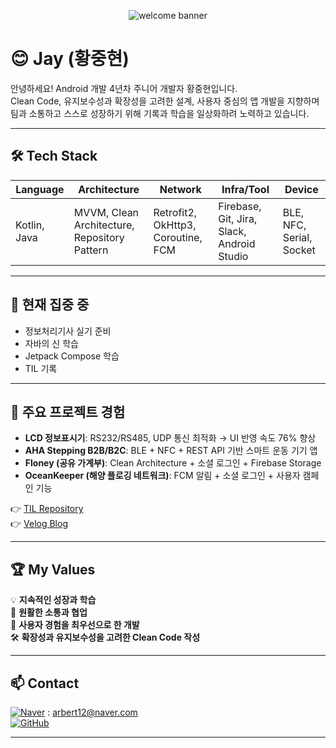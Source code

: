 <!-- 상단 환영 배경 -->
<p align="center">
  <img src="https://capsule-render.vercel.app/api?type=waving&color=3DDC84&height=150&section=header&text=Welcome%20to%20Jay's%20GitHub!&fontSize=32&fontAlign=70&fontColor=ffffff" alt="welcome banner"/>
</p>

# 😊 Jay (황중현)

안녕하세요! Android 개발 4년차 주니어 개발자 황중현입니다.  
Clean Code, 유지보수성과 확장성을 고려한 설계, 사용자 중심의 앱 개발을 지향하며  
팀과 소통하고 스스로 성장하기 위해 기록과 학습을 일상화하려 노력하고 있습니다.

---

## 🛠 Tech Stack
| Language | Architecture | Network | Infra/Tool | Device |
|-----------|--------------|---------|-------------|---------|
| Kotlin, Java | MVVM, Clean Architecture, Repository Pattern | Retrofit2, OkHttp3, Coroutine, FCM | Firebase, Git, Jira, Slack, Android Studio | BLE, NFC, Serial, Socket |

---

## 🌱 현재 집중 중
- 정보처리기사 실기 준비
- 자바의 신 학습
- Jetpack Compose 학습
- TIL 기록

---

## 📌 주요 프로젝트 경험
- **LCD 정보표시기**: RS232/RS485, UDP 통신 최적화 → UI 반영 속도 76% 향상  
- **AHA Stepping B2B/B2C**: BLE + NFC + REST API 기반 스마트 운동 기기 앱  
- **Floney (공유 가계부)**: Clean Architecture + 소셜 로그인 + Firebase Storage  
- **OceanKeeper (해양 플로깅 네트워크)**: FCM 알림 + 소셜 로그인 + 사용자 캠페인 기능  

👉 [TIL Repository](https://github.com/jayyaj12/TIL)  
👉 [Velog Blog](https://velog.io/@jayyaj12)

---

## 🏆 My Values
💡 **지속적인 성장과 학습**  
🤝 **원활한 소통과 협업**  
📱 **사용자 경험을 최우선으로 한 개발**  
🛠 **확장성과 유지보수성을 고려한 Clean Code 작성**

---

## 📫 Contact
[![Naver](https://img.shields.io/badge/Naver-03C75A?style=flat-square&logo=Naver&logoColor=white)](mailto:arbert12@naver.com) : arbert12@naver.com  
[![GitHub](https://img.shields.io/badge/GitHub-181717?style=flat-square&logo=GitHub&logoColor=white)](https://github.com/jayyaj12)

---

<!-- (선택) 깃허브 통계나 방문자 배지 추가 가능 -->
